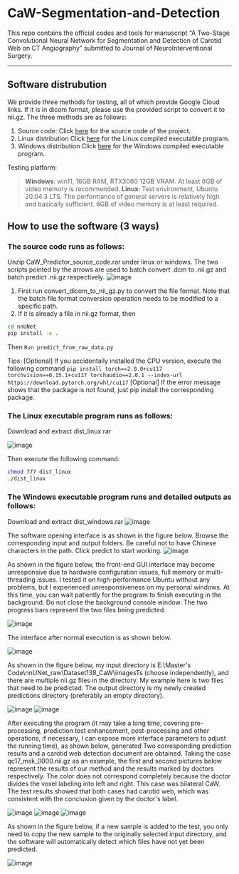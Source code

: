 # CaW-Segmentation-and-Detection
This repo contains the official codes and tools for manuscript “A Two-Stage Convolutional Neural Network for Segmentation and Detection of Carotid Web on CT Angiography” submitted to Journal of NeuroInterventional Surgery.
***
## Software distrubution
We provide three methods for testing, all of which provide Google Cloud links. If it is in dicom format, please use the provided script to convert it to nii.gz. The three methods are as follows:
1. Source code:
Click [here](https://drive.google.com/file/d/1LKMaxlG8S3UwGBubcuK6AnsN_leEHlVq/view?usp=drive_link) for the source code of the project.
2. Linux distribution
Click [here](https://drive.google.com/file/d/13Gpc-xJLWFl2qltfe9p8ZMPD3d9mF0j3/view?usp=sharing) for the Linux compiled executable program.
3. Windows distribution
Click [here](https://drive.google.com/file/d/1NgawcAJv8YqSFy2Pz1o-K5hkqqXJoA6T/view?usp=sharing) for the Windows compiled executable program.

Testing platform:
> **Windows**: win11, 16GB RAM, RTX3060 12GB VRAM. At least 6GB of video memory is recommended.
> **Linux**: Test environment, Ubuntu 20.04.3 LTS. The performance of general servers is relatively high and basically sufficient. 6GB of video memory is at least required.



## How to use the software (3 ways)
### The source code runs as follows:
Unzip CaW_Predictor_source_code.rar under linux or windows.
The two scripts pointed by the arrows are used to batch convert .dcm to .nii.gz and batch predict .nii.gz respectively.
![image](assets/src_run.png)
1. First run convert_dicom_to_nii_gz.py to convert the file format. Note that the batch file format conversion operation needs to be modified to a specific path.
2. If it is already a file in nii.gz format, then
```bash
cd nnUNet
pip install -e .
```
Then `Run predict_from_raw_data.py`

Tips:
[Optional] If you accidentally installed the CPU version, execute the following command `
pip install torch==2.0.0+cu117 torchvision==0.15.1+cu117 torchaudio==2.0.1 --index-url https://download.pytorch.org/whl/cu117 `
[Optional] If the error message shows that the package is not found, just pip install the corresponding package.

### The Linux executable program runs as follows:
Download and extract dist_linux.rar

![image](assets/l_run.png)

Then execute the following command:
```bash 
chmod 777 dist_linux
./dist_linux
```

### The Windows executable program runs and detailed outputs as follows:
Download and extract dist_windows.rar
![image](assets/w_run.png)

The software opening interface is as shown in the figure below. Browse the corresponding input and output folders. Be careful not to have Chinese characters in the path. Click predict to start working.
![image](assets/menu.png)

As shown in the figure below, the front-end GUI interface may become unresponsive due to hardware configuration issues, full memory or multi-threading issues. I tested it on high-performance Ubuntu without any problems, but I experienced unresponsiveness on my personal windows. At this time, you can wait patiently for the program to finish executing in the background. Do not close the background console window. The two progress bars represent the two files being predicted.

![image](assets/problem.png)

The interface after normal execution is as shown below.

![image](assets/normal.png)

As shown in the figure below, my input directory is E:\Master's Code\nnUNet_raw\Dataset138_CaW\imagesTs (choose independently), and there are multiple nii.gz files in the directory. My example here is two files that need to be predicted. The output directory is my newly created predictions directory (preferably an empty directory).

![image](assets/in.png)
![image](assets/in2.png)

After executing the program (it may take a long time, covering pre-processing, prediction test enhancement, post-processing and other operations, if necessary, I can expose more interface parameters to adjust the running time), as shown below, generated Two corresponding prediction results and a carotid web detection document are obtained.
Taking the case qc17_msk_0000.nii.gz as an example, the first and second pictures below represent the results of our method and the results marked by doctors respectively. The color does not correspond completely because the doctor divides the voxel labeling into left and right. This case was bilateral CaW. The test results showed that both cases had carotid web, which was consistent with the conclusion given by the doctor's label.

![image](assets/res1.png)
![image](assets/res2.png)
![image](assets/res3.png)

As shown in the figure below, if a new sample is added to the test, you only need to copy the new sample to the originally selected input directory, and the software will automatically detect which files have not yet been predicted.

![image](assets/dont_repeat.png)
